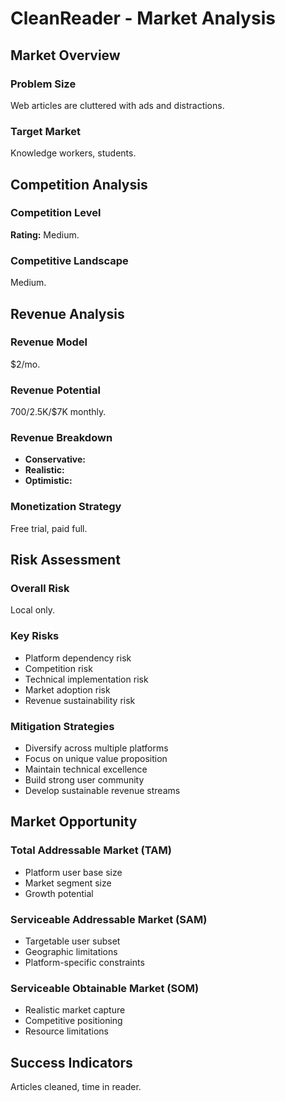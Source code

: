 # CleanReader - Market Analysis

## Market Overview

### Problem Size
Web articles are cluttered with ads and distractions.

### Target Market
Knowledge workers, students.

## Competition Analysis

### Competition Level
**Rating:** Medium.

### Competitive Landscape
Medium.

## Revenue Analysis

### Revenue Model
$2/mo.

### Revenue Potential
$700/$2.5K/$7K monthly.

### Revenue Breakdown
- **Conservative:** 
- **Realistic:** 
- **Optimistic:** 

### Monetization Strategy
Free trial, paid full.

## Risk Assessment

### Overall Risk
Local only.

### Key Risks
- Platform dependency risk
- Competition risk
- Technical implementation risk
- Market adoption risk
- Revenue sustainability risk

### Mitigation Strategies
- Diversify across multiple platforms
- Focus on unique value proposition
- Maintain technical excellence
- Build strong user community
- Develop sustainable revenue streams

## Market Opportunity

### Total Addressable Market (TAM)
- Platform user base size
- Market segment size
- Growth potential

### Serviceable Addressable Market (SAM)
- Targetable user subset
- Geographic limitations
- Platform-specific constraints

### Serviceable Obtainable Market (SOM)
- Realistic market capture
- Competitive positioning
- Resource limitations

## Success Indicators
Articles cleaned, time in reader.
